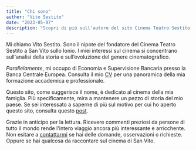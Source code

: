 ```yaml
---
title: "Chi sono"
author: "Vito Sestito"
date: "2023-05-07"
description: "Scopri di più sull'autore del sito Cinema Teatro Sestito Vito Sestito ed i motivi per creare il sito"
---
```


Mi chiamo Vito Sestito. Sono il nipote del fondatore del Cinema Teatro Sestito a San Vito sullo Ionio. I miei interessi sul cinema si concentrano sull'analisi della storia e sull’evoluzione del genere cinematografico.

*Parallelamente*, mi occupo di Economia e Supervisione Bancaria presso la Banca Centrale Europea. Consulta il mio [CV](/curriculumvitae/) per una panoramica della mia formazione accademica e professionale.

Questo sito, come suggerisce il nome, è dedicato al cinema della mia famiglia. Più specificamente, mira a mantenere un pezzo di storia del mio paese. Se sei interessato a saperne di più sul motivo per cui ho aperto questo sito, consulta questo [post](/ilprogetto/).

Grazie in anticipo per la lettura. Ricevere commenti preziosi da persone di tutto il mondo rende l'intero viaggio ancora più interessante e arricchente. Non esitare a [contattarmi](mailto:whatswrongintown@gmail.com) se hai delle domande, osservazioni o richieste. Oppure se hai qualcosa da raccontare sul cinema di San Vito.